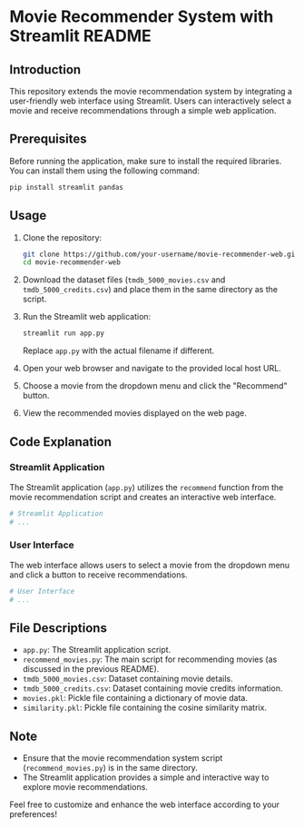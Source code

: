 # Movie Recommender System with Streamlit README

## Introduction

This repository extends the movie recommendation system by integrating a user-friendly web interface using Streamlit. Users can interactively select a movie and receive recommendations through a simple web application.

## Prerequisites

Before running the application, make sure to install the required libraries. You can install them using the following command:

```bash
pip install streamlit pandas
```

## Usage

1. Clone the repository:

   ```bash
   git clone https://github.com/your-username/movie-recommender-web.git
   cd movie-recommender-web
   ```

2. Download the dataset files (`tmdb_5000_movies.csv` and `tmdb_5000_credits.csv`) and place them in the same directory as the script.

3. Run the Streamlit web application:

   ```bash
   streamlit run app.py
   ```

   Replace `app.py` with the actual filename if different.

4. Open your web browser and navigate to the provided local host URL.

5. Choose a movie from the dropdown menu and click the "Recommend" button.

6. View the recommended movies displayed on the web page.

## Code Explanation

### Streamlit Application

The Streamlit application (`app.py`) utilizes the `recommend` function from the movie recommendation script and creates an interactive web interface.

```python
# Streamlit Application
# ...
```

### User Interface

The web interface allows users to select a movie from the dropdown menu and click a button to receive recommendations.

```python
# User Interface
# ...
```

## File Descriptions

- `app.py`: The Streamlit application script.
- `recommend_movies.py`: The main script for recommending movies (as discussed in the previous README).
- `tmdb_5000_movies.csv`: Dataset containing movie details.
- `tmdb_5000_credits.csv`: Dataset containing movie credits information.
- `movies.pkl`: Pickle file containing a dictionary of movie data.
- `similarity.pkl`: Pickle file containing the cosine similarity matrix.

## Note

- Ensure that the movie recommendation system script (`recommend_movies.py`) is in the same directory.
- The Streamlit application provides a simple and interactive way to explore movie recommendations.

Feel free to customize and enhance the web interface according to your preferences!
